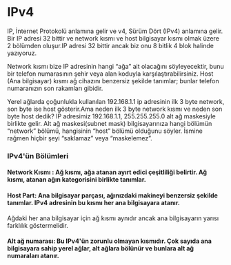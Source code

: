 # IPv4
IP, İnternet Protokolü anlamına gelir ve v4, Sürüm Dört (IPv4) anlamına gelir. Bir IP adresi 32 bittir ve network kısmı ve host bilgisayar kısmı olmak üzere 2 bölümden oluşur.IP adresi 32 bittir ancak biz onu 8 bitlik 4 blok halinde yazıyoruz. 

Network kısmı bize IP adresinin hangi “ağa” ait olacağını söyleyecektir, bunu bir telefon numarasının şehir veya alan koduyla karşılaştırabilirsiniz. Host (Ana bilgisayar) kısmı ağ cihazını benzersiz şekilde tanımlar; bunlar telefon numaranızın son rakamları gibidir.

Yerel ağlarda çoğunlukla kullanılan 192.168.1.1 ip adresinin ilk 3 byte network, son byte ise host gösterir.Ama neden ilk 3 byte network kısmı ve neden son byte host dedik?
IP adresimiz 192.168.1.1, 255.255.255.0 alt ağ maskesiyle birlikte gelir. Alt ağ maskesi(subnet mask) bilgisayarınıza hangi bölümün “network” bölümü, hangisinin “host” bölümü olduğunu söyler. İsmine rağmen hiçbir şeyi “saklamaz” veya “maskelemez”.


### IPv4'ün Bölümleri
#### Network Kısmı : Ağ kısmı, ağa atanan ayırt edici çeşitliliği belirtir. Ağ kısmı, atanan ağın kategorisini birlikte tanımlar.
#### Host Part: Ana bilgisayar parçası, ağınızdaki makineyi benzersiz şekilde tanımlar. IPv4 adresinin bu kısmı her ana bilgisayara atanır. 
Ağdaki her ana bilgisayar için ağ kısmı aynıdır ancak ana bilgisayarın yarısı farklılık göstermelidir.
#### Alt ağ numarası: Bu IPv4'ün zorunlu olmayan kısmıdır. Çok sayıda ana bilgisayara sahip yerel ağlar, alt ağlara bölünür ve bunlara alt ağ numaraları atanır.
